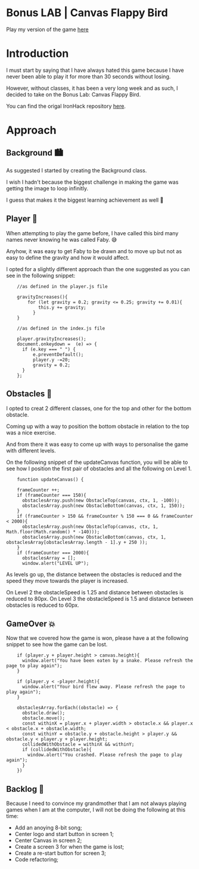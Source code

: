 # Bonus LAB | Canvas Flappy Bird

Play my version of the game [here](https://joaomiguelinacio.github.io/lab-canvas-flappybirds)

# Introduction

I must start by saying that I have always hated this game because I have never been able to play it for more than 30 seconds without losing.

However, without classes, it has been a very long week and as such, I decided to take on the Bonus Lab: Canvas Flappy Bird.

You can find the origal IronHack repository [here](https://github.com/ironhack-labs/lab-canvas-flappybirds).

# Approach

## Background :cityscape:

As suggested I started by creating the Background class.

I wish I hadn't because the biggest challenge in making the game was getting the image to loop infinitly.

I guess that makes it the biggest learning achievement as well :mechanical_arm:

## Player :baby_chick:	

When attempting to play the game before, I have called this bird many names never knowing he was called Faby. :sweat_smile:

Anyhow, it was easy to get Faby to be drawn and to move up but not as easy to define the gravity and how it would affect.

I opted for a slightly different approach than the one suggested as you can see in the following snippet:

```
    //as defined in the player.js file

    gravityIncreases(){
        for (let gravity = 0.2; gravity <= 0.25; gravity += 0.01){
            this.y += gravity;
          }
    }

    //as defined in the index.js file

    player.gravityIncreases();
    document.onkeydown =  (e) => {
      if (e.key === " ") {
          e.preventDefault();
          player.y -=20;
          gravity = 0.2;
      }
    };
```

## Obstacles :stop_sign:

I opted to creat 2 different classes, one for the top and other for the bottom obstacle.

Coming up with a way to position the bottom obstacle in relation to the top was a nice exercise.

And from there it was easy to come up with ways to personalise the game with different levels.

On the following snippet of the updateCanvas function, you will be able to see how I position the first pair of obstacles and all the following on Level 1.

```
	function updateCanvas() {
    
    frameCounter ++;
    if (frameCounter === 150){
      obstaclesArray.push(new ObstacleTop(canvas, ctx, 1, -100));
      obstaclesArray.push(new ObstacleBottom(canvas, ctx, 1, 150));
    }
    if (frameCounter > 150 && frameCounter % 150 === 0 && frameCounter < 2000){
      obstaclesArray.push(new ObstacleTop(canvas, ctx, 1, Math.floor(Math.random() * -140)));
      obstaclesArray.push(new ObstacleBottom(canvas, ctx, 1, obstaclesArray[obstaclesArray.length - 1].y + 250 ));
    }
    if (frameCounter === 2000){
      obstaclesArray = [];
      window.alert("LEVEL UP");
```

As levels go up, the distance between the obstacles is reduced and the speed they move towards the player is increased.

On Level 2 the obstacleSpeed is 1.25 and distance between obstacles is reduced to 80px.
On Level 3 the obstacleSpeed is 1.5 and distance between obstacles is reduced to 60px.

## GameOver :collision:

Now that we covered how the game is won, please have a at the following snippet to see how the game can be lost.

```
    if (player.y + player.height > canvas.height){
      window.alert("You have been eaten by a snake. Please refresh the page to play again");
    }

    if (player.y < -player.height){
      window.alert("Your bird flew away. Please refresh the page to play again");
    }

    obstaclesArray.forEach((obstacle) => {
      obstacle.draw();
      obstacle.move();
      const withinX = player.x + player.width > obstacle.x && player.x < obstacle.x + obstacle.width;
      const withinY = obstacle.y + obstacle.height > player.y && obstacle.y < player.y + player.height;
      collidedWithObstacle = withinX && withinY;
      if (collidedWithObstacle){
        window.alert("You crashed. Please refresh the page to play again");
      }
    })
```

## Backlog :older_woman:

Because I need to convince my grandmother that I am not always playing games when I am at the computer, I will not be doing the following at this time:

* Add an anoying 8-bit song;
* Center logo and start button in screen 1;
* Center Canvas in screen 2;
* Create a screen 3 for when the game is lost;
* Create a re-start button for screen 3;
* Code refactoring;
